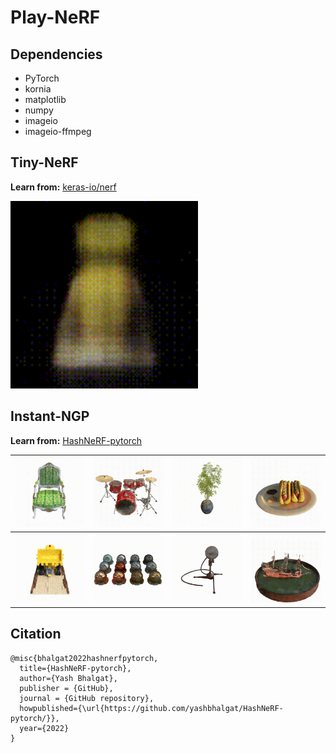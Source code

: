 # Play-NeRF

## Dependencies

- PyTorch
- kornia
- matplotlib
- numpy
- imageio
- imageio-ffmpeg

## Tiny-NeRF

**Learn from:** [keras-io/nerf](https://keras.io/examples/vision/nerf/)

<img src="./assets/nerf_1.gif" style="width:300px" /> 

## Instant-NGP

**Learn from:** [HashNeRF-pytorch](https://github.com/yashbhalgat/HashNeRF-pytorch)

| <img src="./assets/chair.gif" style="width:200px" /> | <img src="./assets/drums.gif" style="width:200px" /> | <img src="./assets/ficus.gif" style="width:200px" /> | <img src="./assets/hotdog.gif" style="width:200px" /> |
| --- | --- | --- | --- |
| <img src="./assets/lego.gif" style="width:200px" /> | <img src="./assets/materials.gif" style="width:200px" /> | <img src="./assets/mic.gif" style="width:200px" /> | <img src="./assets/ship.gif" style="width:200px" /> |

## Citation

```
@misc{bhalgat2022hashnerfpytorch,
  title={HashNeRF-pytorch},
  author={Yash Bhalgat},
  publisher = {GitHub},
  journal = {GitHub repository},
  howpublished={\url{https://github.com/yashbhalgat/HashNeRF-pytorch/}},
  year={2022}
}
```
